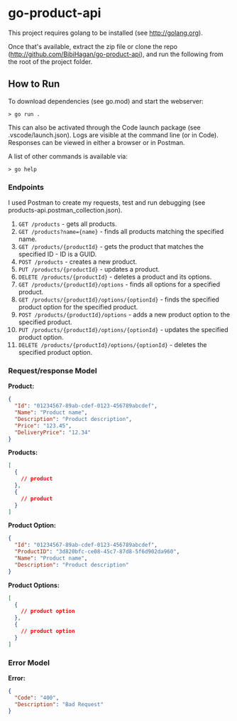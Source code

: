 # go-product-api

This project requires golang to be installed (see http://golang.org).

Once that's available, extract the zip file or clone the repo (http://github.com/BibiHagan/go-product-api), 
and run the following from the root of the project folder.

## How to Run

To download dependencies (see go.mod) and start the webserver:

    > go run .

This can also be activated through the Code launch package (see .vscode/launch.json).
Logs are visible at the command line (or in Code). Responses can be viewed in either a browser or in Postman.

A list of other commands is available via:

    > go help

### Endpoints

I used Postman to create my requests, test and run debugging (see products-api.postman_collection.json).

1. `GET /products` - gets all products.
2. `GET /products?name={name}` - finds all products matching the specified name.
3. `GET /products/{productId}` - gets the product that matches the specified ID - ID is a GUID.
4. `POST /products` - creates a new product.
5. `PUT /products/{productId}` - updates a product.
6. `DELETE /products/{productId}` - deletes a product and its options.
7. `GET /products/{productId}/options` - finds all options for a specified product.
8. `GET /products/{productId}/options/{optionId}` - finds the specified product option for the specified product.
9. `POST /products/{productId}/options` - adds a new product option to the specified product.
10. `PUT /products/{productId}/options/{optionId}` - updates the specified product option.
11. `DELETE /products/{productId}/options/{optionId}` - deletes the specified product option.

### Request/response Model

**Product:**
```json
{
  "Id": "01234567-89ab-cdef-0123-456789abcdef",
  "Name": "Product name",
  "Description": "Product description",
  "Price": "123.45",
  "DeliveryPrice": "12.34"
}
```

**Products:**
```json
[
  {
    // product
  },
  {
    // product
  }
]
```

**Product Option:**
```json
{
  "Id": "01234567-89ab-cdef-0123-456789abcdef",
  "ProductID": "3d820bfc-ce08-45c7-87d8-5f6d902da960",
  "Name": "Product name",
  "Description": "Product description"
}
```

**Product Options:**
```json
[
  {
    // product option
  },
  {
    // product option
  }
]
```

### Error Model

**Error:**
```json
{
  "Code": "400",
  "Description": "Bad Request"
}
```
